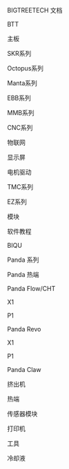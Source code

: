 BIGTREETECH 文档

BTT

主板

SKR系列

Octopus系列

Manta系列

EBB系列

MMB系列

CNC系列

物联网

显示屏

电机驱动

TMC系列

EZ系列

模块

软件教程

BIQU

Panda 系列

Panda 热端

Panda Flow/CHT

X1

P1

Panda Revo

X1

P1

Panda Claw

挤出机

热端

传感器模块

打印机

工具

冷却液

